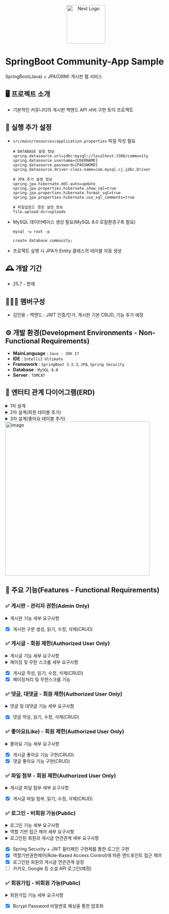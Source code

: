 <p align="center">
  <a href="https://spring.io/projects/spring-boot" target="blank"><img src="https://spring.io/img/projects/spring-boot.svg" width="120" alt="Nest Logo" /></a>
</p>

# SpringBoot Community-App Sample
SpringBoot(Java) + JPA(ORM) 게시판 웹 서비스

## 🖥️ 프로젝트 소개
- 기본적인 커뮤니티의 게시판 백엔드 API 서버 구현 토이 프로젝트

## 🚧 실행 추가 설정
- `src/main/resources/application.properties` 파일 작성 필요
    ```
    # DATABASE 설정 정보
    spring.datasource.url=jdbc:mysql://localhost:3306/community
    spring.datasource.username={USERNAME}
    spring.datasource.password={PASSWORD}
    spring.datasource.driver-class-name=com.mysql.cj.jdbc.Driver
    
    # JPA 추가 설정 정보
    spring.jpa.hibernate.ddl-auto=update
    spring.jpa.properties.hibernate.show_sql=true
    spring.jpa.properties.hibernate.format_sql=true
    spring.jpa.properties.hibernate.use_sql_comments=true
    
    # 파일업로드 경로 설정 정보
    file.upload-dir=uploads
    ```
- MySQL 데이터베이스 생성 필요(MySQL 8.0 로컬환경구축 필요)
  ```
  mysql -u root -p
  ```
  ```
  create database community;
  ```
- 프로젝트 실행 시 JPA가 Entity 클래스의 테이블 자동 생성 

## 🕰️ 개발 기간
* 25.7 - 현재

## 🧑‍🤝‍🧑 맴버구성
- 김인용 - 백엔드 : JWT 인증/인가, 게시판 기본 CRUD, 기능 추가 예정

## ⚙️ 개발 환경(Development Environments - Non-Functional Requirements)
- **MainLanguage** : `Java - JDK 17`
- **IDE** : `IntelliJ Ultimate`
- **Framework** : `SpringBoot 3.5.3`, `JPA`, `Spring Security`
- **Database** : `MySQL 8.0`
- **Server** : `TOMCAT`

## 📰 엔터티 관계 다이어그램(ERD)
<details>
  <summary>1차 설계</summary>
<img width="450" height="480" alt="스크린샷 2025-07-22 095849" src="https://github.com/user-attachments/assets/f153ba9d-a159-42d6-b1e0-7fdc791afe39" />
  
  ```
  erDiagram
    BOARD {
        long id PK "board_id"
        string title
        datetime createdAt
        datetime updatedAt
    }

    ARTICLE {
        long id PK "article_id"
        string title
        string content
        long board_id FK
        datetime createdAt
        datetime updatedAt
    }

    COMMENT {
        long id PK "comment_id"
        string content
        long article_id FK
        long parent_comment_id FK
        datetime createdAt
        datetime updatedAt
    }

    FILE {
        long id PK "file_id"
        string originalFileName
        string storedFileName
        string filePath
        long article_id FK
        datetime createdAt
        datetime updatedAt
    }

    BOARD ||--o{ ARTICLE : hasArticle
    ARTICLE ||--o{ COMMENT : hasComment
    ARTICLE ||--o{ FILE : hasFile
    COMMENT |o--o{ COMMENT : hasReply
  ```
</details>

<details>
  <img width="450" height="480" alt="스크린샷 2025-07-22 213259" src="https://github.com/user-attachments/assets/20fcd210-b6a4-42df-aa08-e567e6a284fc" />

  <summary>2차 설계(회원 테이블 추가)</summary>
  
  ```
  erDiagram
      USER {
          long id PK "user_id"
          string username UK
          string nickname
          string password
          string email UK
          enum user_role
          datetime created_at
          datetime modified_at
      }
  
      BOARD {
          long id PK "board_id"
          string title
          datetime created_at
          datetime modified_at
      }
  
      ARTICLE {
          long id PK "article_id"
          string title
          string content
          long board_id FK
          long user_id FK
          datetime created_at
          datetime modified_at
      }
  
      COMMENT {
          long id PK "comment_id"
          string content
          long article_id FK
          long parent_comment_id FK
          datetime created_at
          datetime modified_at
      }
  
      FILE {
          long id PK "file_id"
          string original_file_name
          string stored_file_name
          string file_path
          long article_id FK
          datetime created_at
          datetime modified_at
      }
  
      USER ||--o{ ARTICLE : creates
      BOARD ||--o{ ARTICLE : belongs_to
      ARTICLE ||--o{ COMMENT : has_comment
      ARTICLE ||--o{ FILE : has_file
      COMMENT |o--o{ COMMENT : replies_to
  ```
</details>
<details>
  <summary>3차 설계(좋아요 테이블 추가)</summary>
  
  ```
  erDiagram
      USER {
          long id PK "user_id"
          string username UK
          string nickname
          string password
          string email UK
          enum user_role
          datetime created_at
          datetime modified_at
      }
  
      BOARD {
          long id PK "board_id"
          string title
          datetime created_at
          datetime modified_at
      }
  
      ARTICLE {
          long id PK "article_id"
          string title
          string content
          long board_id FK
          long user_id FK
          datetime created_at
          datetime modified_at
      }
  
      COMMENT {
          long id PK "comment_id"
          string content
          long article_id FK
          long parent_comment_id FK
          datetime created_at
          datetime modified_at
      }
  
      FILE {
          long id PK "file_id"
          string original_file_name
          string stored_file_name
          string file_path
          long article_id FK
          datetime created_at
          datetime modified_at
      }
  
      USER ||--o{ ARTICLE : creates
      BOARD ||--o{ ARTICLE : belongs_to
      ARTICLE ||--o{ COMMENT : has_comment
      ARTICLE ||--o{ FILE : has_file
      COMMENT |o--o{ COMMENT : replies_to
  ```
</details>
<img width="450" height="480" alt="image" src="https://github.com/user-attachments/assets/84c6cb57-f496-40e3-bd73-eed7d0648afd" />


## 📌 주요 기능(Features - Functional Requirements)
### ✅ 게시판 - 관리자 권한(Admin Only)
<details>
  <summary>게시판 기능 세부 요구사항</summary>
  
  ```
  1. 시스템은 여러 종류의 게시판을 생성, 조회, 수정, 삭제할 수 있도록 지원해야 한다.
  2. 게시판의 생성, 수정, 삭제 기능은 시스템 관리자 권한을 가진 사용자만 수행할 수 있도록 접근이 제어되어야 한다.
  3. 게시판 목록 조회 및 상세 조회 기능은 로그인한 사용자라면 누구나 접근할 수 있어야 한다.
  ```
</details>

- [x] 게시판 구분 생성, 읽기, 수정, 삭제(CRUD)

### ✅ 게시글 - 회원 제한(Authorized User Only)
<details>
  <summary>게시글 기능 세부 요구사항</summary>

  ```
  1. 사용자는 특정 게시판에 게시글을 작성, 조회, 수정, 삭제할 수 있어야 한다.
  2. 게시글 작성 시, 작성자는 현재 로그인한 사용자로 자동 지정되어야 한다.
  3. 게시글의 수정 및 삭제는 해당 게시글을 작성한 본인만 가능해야 한다.
  4. 게시글 조회 시 게시글의 제목, 내용뿐만 아니라 작성자 정보, 소속 게시판, 좋아요 수, 댓글, 첨부 파일 등의 관련 정보를 함께 확인할 수 있어야 한다.
  ```
</details>

<details>
  <summary>페이징 및 무한 스크롤 세부 요구사항</summary>

  ```
  1. 게시글 목록은 페이지 단위로 조회되어야 하며, 클라이언트는 페이지 번호, 페이지당 항목 수, 정렬 기준을 지정하여 요청할 수 있어야 한다.
  2. 시스템은 요청된 페이징 정보에 따라 게시글 목록과 함께 전체 항목 수, 전체 페이지 수, 현재 페이지 번호 등의 메타데이터를 응답해야 한다.
  3. 무한 스크롤을 구현하기 위해 클라이언트가 연속적으로 다음 페이지를 요청할 수 있도록 지원한다.
  ```
</details>

- [x] 게시글 작성, 읽기, 수정, 삭제(CRUD)
- [x] 페이징처리 및 무한스크롤 기능

### ✅ 댓글, 대댓글 - 회원 제한(Authorized User Only)
<details>
  <summary>댓글 및 대댓글 기능 세부 요구사항</summary>

  ```
  1. 사용자는 게시글에 댓글을 작성, 조회, 수정, 삭제할 수 있어야 한다.
  2. 댓글에 또 다른 댓글(대댓글)을 작성할 수 있는 계층형 구조를 지원해야 한다.
  3. 댓글 작성 시, 작성자는 현재 로그인한 사용자로 자동 지정되어야 한다.
  4. 댓글의 수정 및 삭제는 해당 댓글을 작성한 본인만 가능해야 한다.
  5. 대댓글은 해당 부모 댓글과 동일한 게시글에 속해야 한다.
  ```
</details>

- [x] 댓글 작성, 읽기, 수정, 삭제(CRUD)

### ✅ 좋아요(Like) - 회원 제한(Authorized User Only)
<details>
  <summary>좋아요 기능 세부 요구사항</summary>

  ```
  1. 사용자는 게시글에 '좋아요'를 누르거나 취소할 수 있어야 한다.
  2. 게시글별로 총 '좋아요' 수를 계산하여 표시할 수 있어야 한다.
  3. 동일 사용자가 동일 게시글에 여러 번 '좋아요'를 누를 수 없어야 한다 (토글 기능).
  4. '좋아요' 기능은 로그인한 사용자만 사용할 수 있어야 한다.
  ```
</details>

- [x] 게시글 좋아요 기능 구현(CRUD)
- [x] 댓글 좋아요 기능 구현(CRUD)

### ✅ 파일 첨부 - 회원 제한(Authorized User Only)
<details>
  <summary>게시글 파일 첨부 세부 요구사항</summary>

  ```
  1. 사용자는 게시글 작성 시 하나 이상의 파일을 첨부할 수 있어야 한다.
  2. 첨부된 파일은 서버에 안전하게 저장되고 관리되어야 한다.
  3. 게시글 조회 시 첨부된 파일 목록을 확인할 수 있어야 하며, 해당 파일을 다운로드할 수 있어야 한다.
  4. 첨부 파일은 게시글과 함께 관리(생성, 수정, 삭제)되어야 한다.
  ```
</details>

- [x] 게시글 파일 첨부, 읽기, 수정, 삭제(CRUD)

### ✅ 로그인 - 비회원 가능(Public)
<details>
  <summary>로그인 기능 세부 요구사항</summary>

  ```
  1. 사용자는 아이디와 비밀번호를 통해 시스템에 로그인할 수 있어야 한다.
  2. 로그인 성공 시, 클라이언트는 API 요청 시 인증에 사용할 JWT(JSON Web Token)를 발급받아야 한다.
  3. 시스템은 JWT를 검증하여 유효한 사용자인지 판단해야 한다.
  4. JWT는 세션 상태를 서버에 유지하지 않는 무상태(stateless) 방식으로 인증을 처리한다.
  5. 비밀번호는 안전하게 암호화되어 관리되어야 한다.
  6. 클라이언트(웹 또는 모바일 앱)는 로그인 응답 바디에서 JWT를 받아 저장하고, 모든 후속 요청 헤더에 JWT를 포함하여 전송해야 한다.
  ```
</details>
<details>
  <summary>역할 기반 접근 제어 세부 요구사항</summary>

  ```
  1. 시스템은 사용자에게 관리자(`ADMIN`), 일반 사용자(`USER`)와 같은 고정된 역할을 부여하고 관리할 수 있어야 한다.
  2. 로그인한 사용자만이 대부분의 서비스 기능에 접근할 수 있도록 제어해야 한다.
  3. 특정 기능(예: 게시판 생성, 수정, 삭제)은 관리자 역할의 사용자만 접근할 수 있도록 제어되어야 한다.
  4. 역할에 따른 접근 제어는 시스템의 URL 패턴 수준과 개별 메서드 호출 수준 모두에서 적용 가능해야 한다.
  ```
</details>
<details>
  <summary>로그인된 회원과 게시글 연관관계 세부 요구사항</summary>

  ```
1. 게시글은 반드시 이를 작성한 사용자와 연결되어야 한다.
2. 게시글을 조회할 때, 해당 게시글을 작성한 사용자의 정보(ID, 닉네임)를 함께 확인할 수 있어야 한다.
3. 게시글의 생성, 수정, 삭제와 같은 작업 시 현재 로그인한 사용자가 유효한 작성자인지 자동으로 확인하고 연결해야 한다.
  ```
</details>

- [x] Spring Security + JWT 필터체인 구현체를 통한 로그인 구현
- [x] 역할기반권한제어(Role-Based Access Control)에 따른 엔드포인트 접근 제어
- [x] 로그인된 회원의 게시글 연관관계 설정
- [ ] 카카오, Google 등 소셜 API 로그인(예정)

### ✅ 회원가입 - 비회원 가능(Public)
<details>
  <summary>회원가입 기능 세부 요구사항</summary>

  ```
1. 새로운 사용자는 아이디, 비밀번호, 닉네임, 이메일을 제공하여 회원가입할 수 있어야 한다.
2. 아이디, 이메일, 닉네임은 시스템 내에서 중복될 수 없으며, 중복 시 적절한 오류 메시지를 제공해야 한다.
3. 사용자 비밀번호는 데이터베이스에 저장되기 전에 강력한 해싱 알고리즘을 사용하여 안전하게 암호화되어야 한다.
4. 회원가입된 사용자에게는 기본적으로 일반 사용자 역할을 부여해야 한다.
  ```
</details>

- [x] Bcrypt Password 비밀번호 해싱을 통한 암호화
